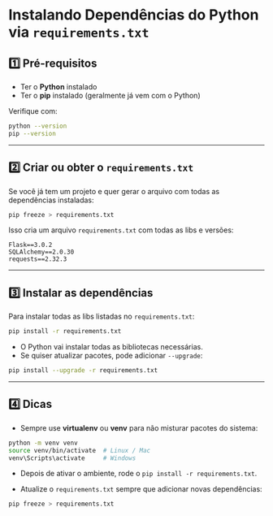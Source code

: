 
# Instalando Dependências do Python via `requirements.txt`

## 1️⃣ Pré-requisitos
- Ter o **Python** instalado  
- Ter o **pip** instalado (geralmente já vem com o Python)  

Verifique com:
```bash
python --version
pip --version
````

---

## 2️⃣ Criar ou obter o `requirements.txt`

Se você já tem um projeto e quer gerar o arquivo com todas as dependências instaladas:

```bash
pip freeze > requirements.txt
```

Isso cria um arquivo `requirements.txt` com todas as libs e versões:

```
Flask==3.0.2
SQLAlchemy==2.0.30
requests==2.32.3
```

---

## 3️⃣ Instalar as dependências

Para instalar todas as libs listadas no `requirements.txt`:

```bash
pip install -r requirements.txt
```

* O Python vai instalar todas as bibliotecas necessárias.
* Se quiser atualizar pacotes, pode adicionar `--upgrade`:

```bash
pip install --upgrade -r requirements.txt
```

---

## 4️⃣ Dicas

* Sempre use **virtualenv** ou **venv** para não misturar pacotes do sistema:

```bash
python -m venv venv
source venv/bin/activate  # Linux / Mac
venv\Scripts\activate     # Windows
```

* Depois de ativar o ambiente, rode o `pip install -r requirements.txt`.

* Atualize o `requirements.txt` sempre que adicionar novas dependências:

```bash
pip freeze > requirements.txt
```
